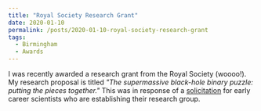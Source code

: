 ```yaml
---
title: "Royal Society Research Grant"
date: 2020-01-10
permalink: /posts/2020-01-10-royal-society-research-grant
tags:
  - Birmingham
  - Awards
---
```


I was recently awarded a research grant from the Royal Society (woooo!). My research proposal is titled *"The supermassive
black-hole binary puzzle: putting the pieces together."* This was in response of a [solicitation](https://royalsociety.org/grants/research-grants/) for early career scientists who are establishing their research group. 